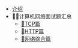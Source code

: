 - [介绍](./README.md)
- 🐱‍🏍计算机网络面试题汇总
  - [🤹TCP篇](./计算机网络面试题汇总之TCP篇.md)
  - [🤹HTTP篇](./HTTP篇.md)
  - [🤹网络综合篇](./网络综合篇.md)

